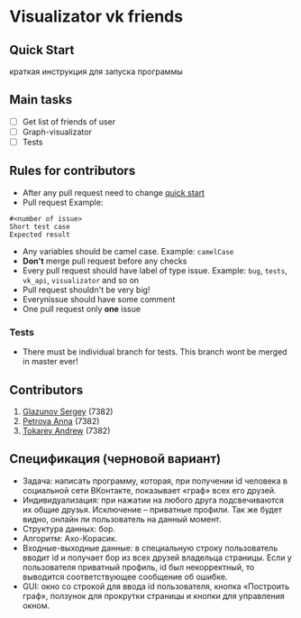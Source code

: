 # Visualizator vk friends

## Quick Start
 краткая инструкция для запуска программы

## Main tasks
- [ ]  Get list of friends of user  
- [ ] Graph-visualizator
- [ ] Tests

## Rules for contributors
* After any pull request need to change [quick start](https://github.com/light5551/SummerPracticeVkFriends/new/master?readme=1#quick-start)
* Pull request Example:
```
#<number of issue>
Short test case
Expected result
```
* Any variables should be camel case. Example: `camelCase`
* **Don't** merge pull request before any checks
* Every pull request should have label of type issue. Example: `bug`, `tests`, `vk_api`, `visualizator` and so on
* Pull request shouldn't be very big!
* Everynissue should have some comment
* One pull request only **one** issue
### Tests
* There must be individual branch for tests. This branch wont be merged in master ever!
## Contributors
1. [Glazunov Sergey](https://github.com/light5551) (7382)
2. [Petrova Anna](https://github.com/aaapetrova) (7382)
3. [Tokarev Andrew](https://github.com/yawningstudent) (7382)

## Спецификация (черновой вариант)
* Задача: написать программу, которая, при получении id человека в социальной сети ВКонтакте, показывает «граф» всех его друзей.
* Индивидуализация: при нажатии на любого друга подсвечиваются их общие друзья. Исключение – приватные профили. Так же будет видно, онлайн ли пользователь на данный момент.
* Структура данных: бор. 
* Алгоритм: Ахо-Корасик.
* Входные-выходные данные: в специальную строку пользователь вводит id и получает бор из всех друзей владельца страницы. Если у пользователя приватный профиль, id был некорректный, то выводится соответствующее сообщение об ошибке. 
* GUI: окно со строкой для ввода id пользователя, кнопка «Построить граф», ползунок для прокрутки страницы и кнопки для управления окном.
